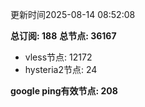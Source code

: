 更新时间2025-08-14 08:52:08

**总订阅: 188**
**总节点: 36167**
- vless节点: 12172
- hysteria2节点: 24

**google ping有效节点: 208**
